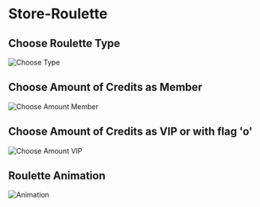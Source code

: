 # Store-Roulette
## Choose Roulette Type
![Choose Type](https://image.prntscr.com/image/Rd3AMZKuSHysk07yskCmaQ.png "Choose Roulette Type")
## Choose Amount of Credits as Member
![Choose Amount Member](https://image.prntscr.com/image/SGiT-qfdS1q8nIhTTX9Mkw.png "Choose Amount of Credits as Member")
## Choose Amount of Credits as VIP or with flag 'o'
![Choose Amount VIP](https://image.prntscr.com/image/wUjxB5tWR2GKRd8Cg__Hhg.png "Choose Amount of Credits as VIP or flag 'o'")
## Roulette Animation
![Animation](https://upload.wikimedia.org/wikipedia/en/d/d6/Image_coming_soon.png "Roulette Animation")
